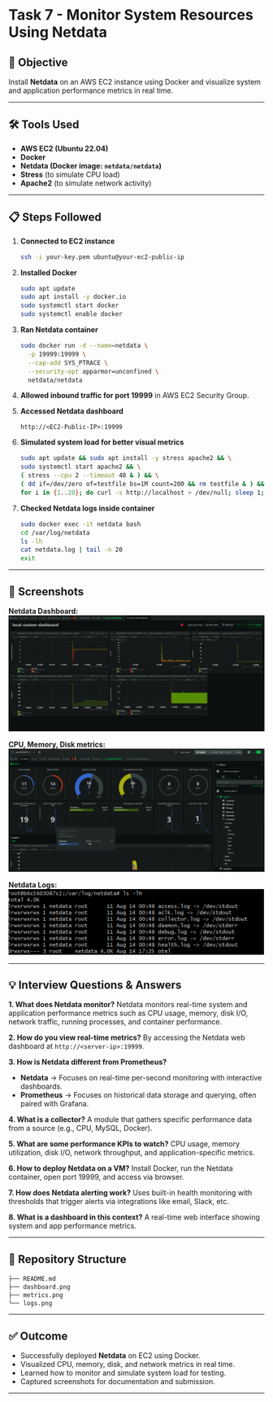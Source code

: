 # Task 7 - Monitor System Resources Using Netdata

## 📌 Objective

Install **Netdata** on an AWS EC2 instance using Docker and visualize system and application performance metrics in real time.

---

## 🛠 Tools Used

* **AWS EC2 (Ubuntu 22.04)**
* **Docker**
* **Netdata (Docker image: `netdata/netdata`)**
* **Stress** (to simulate CPU load)
* **Apache2** (to simulate network activity)

---

## 📋 Steps Followed

1. **Connected to EC2 instance**

   ```bash
   ssh -i your-key.pem ubuntu@your-ec2-public-ip
   ```

2. **Installed Docker**

   ```bash
   sudo apt update
   sudo apt install -y docker.io
   sudo systemctl start docker
   sudo systemctl enable docker
   ```

3. **Ran Netdata container**

   ```bash
   sudo docker run -d --name=netdata \
     -p 19999:19999 \
     --cap-add SYS_PTRACE \
     --security-opt apparmor=unconfined \
     netdata/netdata
   ```

4. **Allowed inbound traffic for port 19999** in AWS EC2 Security Group.

5. **Accessed Netdata dashboard**

   ```
   http://<EC2-Public-IP>:19999
   ```

6. **Simulated system load for better visual metrics**

   ```bash
   sudo apt update && sudo apt install -y stress apache2 && \
   sudo systemctl start apache2 && \
   ( stress --cpu 2 --timeout 40 & ) && \
   ( dd if=/dev/zero of=testfile bs=1M count=200 && rm testfile & ) && \
   for i in {1..20}; do curl -s http://localhost > /dev/null; sleep 1; done
   ```

7. **Checked Netdata logs inside container**

   ```bash
   sudo docker exec -it netdata bash
   cd /var/log/netdata
   ls -lh
   cat netdata.log | tail -n 20
   exit
   ```

---

## 📸 Screenshots

**Netdata Dashboard:**
![Screenshot 1](dashboard.png)

**CPU, Memory, Disk metrics:**
![Screenshot 2](metrics.png)

**Netdata Logs:**
![Screenshot 3](logs.png)

---

## 💡 Interview Questions & Answers

**1. What does Netdata monitor?**
Netdata monitors real-time system and application performance metrics such as CPU usage, memory, disk I/O, network traffic, running processes, and container performance.

**2. How do you view real-time metrics?**
By accessing the Netdata web dashboard at `http://<server-ip>:19999`.

**3. How is Netdata different from Prometheus?**

* **Netdata** → Focuses on real-time per-second monitoring with interactive dashboards.
* **Prometheus** → Focuses on historical data storage and querying, often paired with Grafana.

**4. What is a collector?**
A module that gathers specific performance data from a source (e.g., CPU, MySQL, Docker).

**5. What are some performance KPIs to watch?**
CPU usage, memory utilization, disk I/O, network throughput, and application-specific metrics.

**6. How to deploy Netdata on a VM?**
Install Docker, run the Netdata container, open port 19999, and access via browser.

**7. How does Netdata alerting work?**
Uses built-in health monitoring with thresholds that trigger alerts via integrations like email, Slack, etc.

**8. What is a dashboard in this context?**
A real-time web interface showing system and app performance metrics.

---

## 📂 Repository Structure

```
├── README.md
├── dashboard.png
├── metrics.png
└── logs.png
```

---

## ✅ Outcome

* Successfully deployed **Netdata** on EC2 using Docker.
* Visualized CPU, memory, disk, and network metrics in real time.
* Learned how to monitor and simulate system load for testing.
* Captured screenshots for documentation and submission.

---
